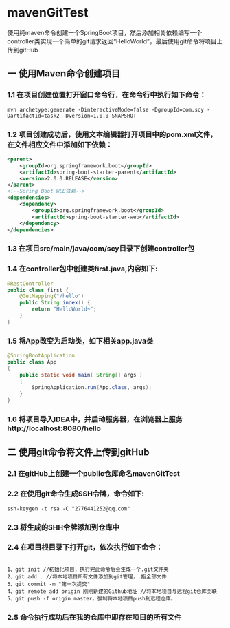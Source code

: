 # mavenGitTest
使用纯maven命令创建一个SpringBoot项目，然后添加相关依赖编写一个controller类实现一个简单的git请求返回“HelloWorld”，最后使用git命令将项目上传到gitHub
## 一 使用Maven命令创建项目
### 1.1 在项目创建位置打开窗口命令行，在命令行中执行如下命令：
<pre><code>mvn archetype:generate -DinteractiveMode=false -DgroupId=com.scy -DartifactId=task2 -Dversion=1.0.0-SNAPSHOT</code></pre>
### 1.2 项目创建成功后，使用文本编辑器打开项目中的pom.xml文件，在文件相应文件中添加如下依赖：
```xml
<parent>
    <groupId>org.springframework.boot</groupId>
    <artifactId>spring-boot-starter-parent</artifactId>
    <version>2.0.0.RELEASE</version>
</parent>
<!--Spring Boot WEB依赖-->
<dependencies>
    <dependency>
        <groupId>org.springframework.boot</groupId>
        <artifactId>spring-boot-starter-web</artifactId>
    </dependency>
</dependencies>
```
### 1.3 在项目src/main/java/com/scy目录下创建controller包
### 1.4 在controller包中创建类first.java,内容如下:
```java
@RestController
public class first {
    @GetMapping("/hello")
    public String index() {
        return "HelloWorld~";
    }
}
```
### 1.5 将App改变为启动类，如下相关app.java类
```java
@SpringBootApplication
public class App 
{
    public static void main( String[] args )
    {
        SpringApplication.run(App.class, args);
    }
}
```
### 1.6 将项目导入IDEA中，并启动服务器，在浏览器上服务http://localhost:8080/hello
## 二 使用git命令将文件上传到gitHub
### 2.1 在gitHub上创建一个public仓库命名mavenGitTest
### 2.2 在使用git命令生成SSH令牌，命令如下:
<pre><code>ssh-keygen -t rsa -C "2776441252@qq.com" </code></pre>
### 2.3 将生成的SHH令牌添加到仓库中

### 2.4 在项目根目录下打开git，依次执行如下命令：
<pre><code>
1、git init //初始化项目，执行完此命令后会生成一个.git文件夹
2、git add . //将本地项目所有文件添加到git管理，.指全部文件
3、git commit -m "第一次提交" 
4、git remote add origin 刚刚新建的Github地址 //将本地项目与远程git仓库关联
5、git push -f origin master，强制将本地项目push到远程仓库。
</code></pre>
### 2.5 命令执行成功后在我的仓库中即存在项目的所有文件
